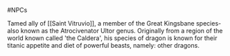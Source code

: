 #NPCs 

Tamed ally of [[Saint Vitruvio]], a member of the Great Kingsbane species- also known as the Atrocivenator Ultor genus. Originally from a region of the world known called 'the Caldera',  his species of dragon is known for their titanic appetite and diet of powerful beasts, namely: other dragons.